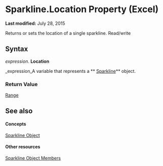 
# Sparkline.Location Property (Excel)

 **Last modified:** July 28, 2015

Returns or sets the location of a single sparkline. Read/write

## Syntax

 _expression_. **Location**

 _expression_A variable that represents a  ** [Sparkline](46951c4f-0eaa-9ce6-9703-eb3c632ea9b1.md)** object.


### Return Value

 [Range](b8207778-0dcc-4570-1234-f130532cc8cd.md)


## See also


#### Concepts


 [Sparkline Object](46951c4f-0eaa-9ce6-9703-eb3c632ea9b1.md)
#### Other resources


 [Sparkline Object Members](b5a704ce-27ff-e928-e2e3-dbe50788374d.md)
